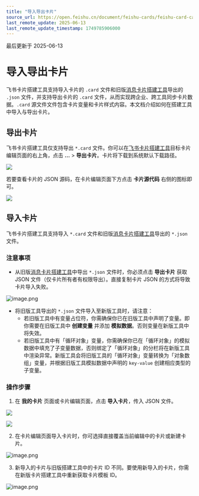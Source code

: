 ```yaml
---
title: "导入导出卡片"
source_url: https://open.feishu.cn/document/feishu-cards/feishu-card-cardkit/import-and-export-cards
last_remote_update: 2025-06-13
last_remote_update_timestamp: 1749785906000
---
```

最后更新于 2025-06-13

# 导入导出卡片

飞书卡片搭建工具支持导入卡片的 `.card` 文件和旧版[消息卡片搭建工具](https://open.feishu.cn/tool/cardbuilder?from=open_docs)导出的 `.json` 文件，并支持导出卡片的 `.card` 文件，从而实现跨企业、跨工具同步卡片数据。`.card` 源文件文件包含卡片变量和卡片样式内容。本文档介绍如何在搭建工具中导入与导出卡片。

## 导出卡片

飞书卡片搭建工具仅支持导出 `*.card` 文件。你可以在[飞书卡片搭建工具](https://open.feishu.cn/cardkit?from=open_docs_import_and_export)目标卡片编辑页面的右上角，点击 **…** > **导出卡片**。卡片将下载到系统默认下载路径。

![](https://sf3-cn.feishucdn.com/obj/open-platform-opendoc/4f97da695ede696072c88480bd8ff0d4_zac2TzzJPh.png?height=465&lazyload=true&maxWidth=500&width=2430)

若要查看卡片的 JSON 源码，在卡片编辑页面下方点击 **卡片源代码** 右侧的图标即可。

![](https://sf3-cn.feishucdn.com/obj/open-platform-opendoc/337c4fa1a3ed5d2719e0bb9dc2e38314_Pk1LKHStAX.gif?height=898&lazyload=true&maxWidth=500&width=1366)

## 导入卡片

飞书卡片搭建工具支持导入 `*.card` 文件和旧版[消息卡片搭建工具](https://open.feishu.cn/tool/cardbuilder?from=open_docs)导出的 `*.json` 文件。

### 注意事项 

- 从旧版[消息卡片搭建工具](https://open.feishu.cn/tool/cardbuilder?from=open_docs)中导出 `*.json` 文件时，你必须点击 **导出卡片** 获取 JSON 文件（仅卡片所有者有权限导出）。直接复制卡片 JSON 的方式将导致卡片导入失败。

![image.png](https://sf3-cn.feishucdn.com/obj/open-platform-opendoc/e115bd2d3b73bcc2ac92375339777582_ULAwdaB0eV.png?height=791&lazyload=true&maxWidth=500&width=1920)

- 将旧版工具导出的 `*.json` 文件导入至新版工具时，请注意：
  - 若旧版工具中有变量占位符，你需确保你已在旧版工具中声明了变量。即你需要在旧版工具中 **创建变量** 并添加 **模拟数据**。否则变量在新版工具中将失效。
  - 若旧版工具中有「循环对象」变量，你需确保你已在「循环对象」的模拟数据中填充了子变量数据，否则绑定了「循环对象」的分栏将在新版工具中渲染异常。新版工具会将旧版工具的「循环对象」变量转换为「对象数组」变量，并根据旧版工具模拟数据中声明的 `key-value` 创建相应类型的子变量。

### 操作步骤

1. 在 **我的卡片** 页面或卡片编辑页面，点击 **导入卡片**，传入 JSON 文件。

![](https://sf3-cn.feishucdn.com/obj/open-platform-opendoc/cad3130d0d8d1ac62db29af07d767e63_IbOxqqLh7x.png?height=554&lazyload=true&maxWidth=500&width=1593)

![](https://sf3-cn.feishucdn.com/obj/open-platform-opendoc/ca6de86ee0d9589a73174c29d6327279_egi0cJAR7u.png?height=954&lazyload=true&maxWidth=500&width=1772)

2. 在卡片编辑页面导入卡片时，你可选择直接覆盖当前编辑中的卡片或新建卡片。

![image.png](https://sf3-cn.feishucdn.com/obj/open-platform-opendoc/e534a3a6bba9fd5448c666b7b84bb2ab_otU804HhqJ.png?height=778&lazyload=true&maxWidth=300&width=785)

3. 新导入的卡片与旧版搭建工具中的卡片 ID 不同。要使用新导入的卡片，你需在新版卡片搭建工具中重新获取卡片模板 ID。

![image.png](https://sf3-cn.feishucdn.com/obj/open-platform-opendoc/b42c3b02a5a08f70946c28579c738691_ulBs1WiXVr.png?height=360&lazyload=true&maxWidth=500&width=1611)
